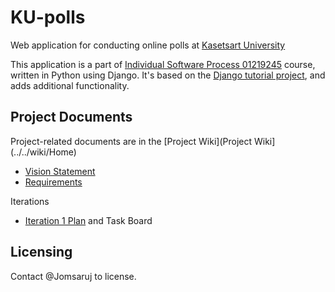 # KU-polls

Web application for conducting online polls at [Kasetsart University](https://ku.ac.th/th)

This application is a part of [Individual Software Process 01219245](https://cpske.github.io/ISP/) course, written in Python using Django. It's based on the [Django tutorial project](https://docs.djangoproject.com/en/3.1/intro/tutorial01/), and adds additional functionality.

## Project Documents

Project-related documents are in the [Project Wiki](Project Wiki](../../wiki/Home)

* [Vision Statement](../../wiki/Vision%20Statement)
* [Requirements](../../wiki/Requirements)

Iterations
* [Iteration 1 Plan](../../wiki/Iteration%201%20Plan) and Task Board

## Licensing
Contact @Jomsaruj to license.
